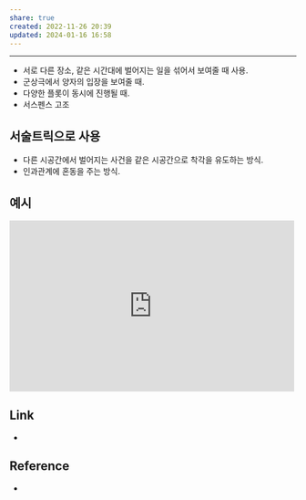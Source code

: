 ```yaml
---
share: true
created: 2022-11-26 20:39
updated: 2024-01-16 16:58
---
```


---
- 서로 다른 장소, 같은 시간대에 벌어지는 일을 섞어서 보여줄 때 사용.
- 군상극에서 양자의 입장을 보여줄 때.
- 다양한 플롯이 동시에 진행될 때.
- 서스펜스 고조


## 서술트릭으로 사용
- 다른 시공간에서 벌어지는 사건을 같은 시공간으로 착각을 유도하는 방식.
- 인과관계에 혼동을 주는 방식.


## 예시

<iframe width="500" height="300" src="https://www.youtube.com/embed/8Pf8BkFLBRw" title="YouTube video player" frameborder="0" allow="accelerometer; autoplay; clipboard-write; encrypted-media; gyroscope; picture-in-picture" allowfullscreen=""></iframe>

## Link
- 


## Reference
- 